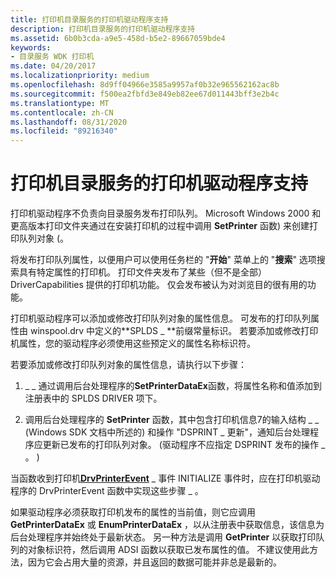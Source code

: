 ```yaml
---
title: 打印机目录服务的打印机驱动程序支持
description: 打印机目录服务的打印机驱动程序支持
ms.assetid: 6b0b3cda-a9e5-458d-b5e2-89667059bde4
keywords:
- 目录服务 WDK 打印机
ms.date: 04/20/2017
ms.localizationpriority: medium
ms.openlocfilehash: 8d9ff04966e3585a9957af0b32e965562162ac8b
ms.sourcegitcommit: f500ea2fbfd3e849eb82ee67d011443bff3e2b4c
ms.translationtype: MT
ms.contentlocale: zh-CN
ms.lasthandoff: 08/31/2020
ms.locfileid: "89216340"
---
```

# <a name="printer-driver-support-for-printer-directory-services"></a>打印机目录服务的打印机驱动程序支持





打印机驱动程序不负责向目录服务发布打印队列。 Microsoft Windows 2000 和更高版本打印文件夹通过在安装打印机的过程中调用 **SetPrinter** 函数) 来创建打印队列对象 (。

将发布打印队列属性，以便用户可以使用任务栏的 "**开始**" 菜单上的 "**搜索**" 选项搜索具有特定属性的打印机。 打印文件夹发布了某些（但不是全部） DriverCapabilities 提供的打印机功能。 仅会发布被认为对浏览目的很有用的功能。

打印机驱动程序可以添加或修改打印队列对象的属性信息。 可发布的打印队列属性由 winspool.drv 中定义的**SPLDS \_ **前缀常量标识。 若要添加或修改打印机属性，您的驱动程序必须使用这些预定义的属性名称标识符。

若要添加或修改打印队列对象的属性信息，请执行以下步骤：

1.  \_ \_ 通过调用后台处理程序的**SetPrinterDataEx**函数，将属性名称和值添加到注册表中的 SPLDS DRIVER 项下。

1.  调用后台处理程序的 **SetPrinter** 函数，其中包含打印机信息7的输入结构 \_ \_ (Windows SDK 文档中所述的) 和操作 "DSPRINT \_ 更新"，通知后台处理程序应更新已发布的打印队列对象。  (驱动程序不应指定 DSPRINT 发布的操作 \_ 。 ) 

当函数收到打印机[**DrvPrinterEvent**](/windows-hardware/drivers/ddi/winddiui/nf-winddiui-drvprinterevent) \_ 事件 INITIALIZE 事件时，应在打印机驱动程序的 DrvPrinterEvent 函数中实现这些步骤 \_ 。

如果驱动程序必须获取打印机发布的属性的当前值，则它应调用 **GetPrinterDataEx** 或 **EnumPrinterDataEx** ，以从注册表中获取信息，该信息为后台处理程序并始终处于最新状态。 另一种方法是调用 **GetPrinter** 以获取打印队列的对象标识符，然后调用 ADSI 函数以获取已发布属性的值。 不建议使用此方法，因为它会占用大量的资源，并且返回的数据可能并非总是最新的。